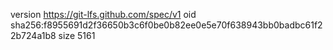 version https://git-lfs.github.com/spec/v1
oid sha256:f8955691d2f36650b3c6f0be0b82ee0e5e70f638943bb0badbc61f22b724a1b8
size 5161
